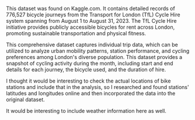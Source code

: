 This dataset was found on Kaggle.com. It contains detailed records of 776,527 bicycle journeys from the Transport for London (TfL) Cycle Hire system spanning from August 1 to August 31, 2023. The TfL Cycle Hire initiative provides publicly accessible bicycles for rent across London, promoting sustainable transportation and physical fitness.

This comprehensive dataset captures individual trip data, which can be utilized to analyze urban mobility patterns, station performance, and cycling preferences among London's diverse population. This dataset provides a snapshot of cycling activity during the month, including start and end details for each journey, the bicycle used, and the duration of hire.

I thought it would be interesting to check the actual locations of bike stations and include that in the analysis, so I researched and found stations' latitudes and longitudes online and then incorporated the data into the original dataset.

It would be interesting to include weather information here as well.
